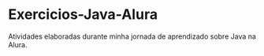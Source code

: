 # Exercicios-Java-Alura
Atividades elaboradas durante minha jornada de aprendizado sobre Java na Alura.
